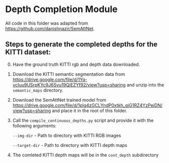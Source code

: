 # Depth Completion Module

All code in this folder was adapted from https://github.com/danishnazir/SemAttNet.

## Steps to generate the completed depths for the KITTI dataset:

0. Have the ground truth KITTI rgb and depth data downloaded.

1. Download the KITTI semantic segmentation data from https://drive.google.com/file/d/1Yq-vcIuu9USrpKYc9J6Svu19QiEZYf92/view?usp=sharing and unzip into the `semantic_maps` directory.

2. Download the SemAttNet trained model from https://drive.google.com/file/d/1plg4zGCLYndP0xtkh_gjG1RZ4YzPeiDN/view?usp=sharing and place it in the root of this folder.

3. Call the `compile_continuous_depths.py` script and provide it with the following arguments:

    `--img-dir` - Path to directory with KITTI RGB images

    `--target-dir` - Path to directory with KITTI depth maps

4. The comleted KITTI depth maps will be in the `cont_depth` subdirectory